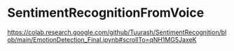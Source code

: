 

# SentimentRecognitionFromVoice
https://colab.research.google.com/github/Tuurash/SentimentRecognition/blob/main/EmotionDetection_Final.ipynb#scrollTo=qNH1MG5JaxeK
